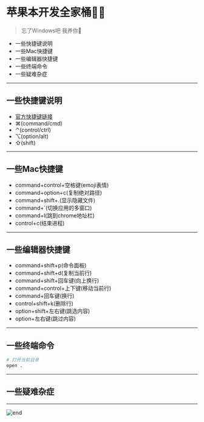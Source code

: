 
# **苹果本开发全家桶👨‍💻**
>忘了Windows吧 我养你🥰  
* 一些快捷键说明
* 一些Mac快捷键
* 一些编辑器快捷键
* 一些终端命令
* 一些疑难杂症

------
## **一些快捷键说明**
* [官方快捷键链接](https://support.apple.com/zh-cn/HT201236)
* ⌘(command/cmd)
* ⌃(control/ctrl)
* ⌥(option/alt)
* ⇧(shift)

------
## **一些Mac快捷键**
* command+control+空格键(emoji表情)
* command+option+c(复制绝对路径)
* command+shift+.(显示隐藏文件)
* command+`(切换应用的多窗口)
* command+l(跳到chrome地址栏)
* control+c(结束进程)

------
## **一些编辑器快捷键**
* command+shift+p(命令面板)
* command+shift+d(复制当前行)
* command+shift+回车键(向上换行)
* command+control+上下键(移动当前行)
* command+回车键(换行)
* control+shift+k(删除行)
* option+shift+左右键(跳选内容)
* option+左右键(跳过内容)

------
## **一些终端命令**

```bash
# 打开当前目录
open .
```

------
## **一些疑难杂症**

------
![end](https://gitee.com/techpang/img_emoji_libs/raw/master/img_bed/markdown_images/end.jpg '富婆加我吧不想努力了')
